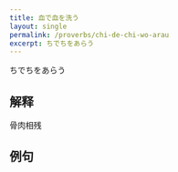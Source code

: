 ```yaml
---
title: 血で血を洗う
layout: single
permalink: /proverbs/chi-de-chi-wo-arau
excerpt: ちでちをあらう
---
```


ちでちをあらう

## 解释

骨肉相残

## 例句


